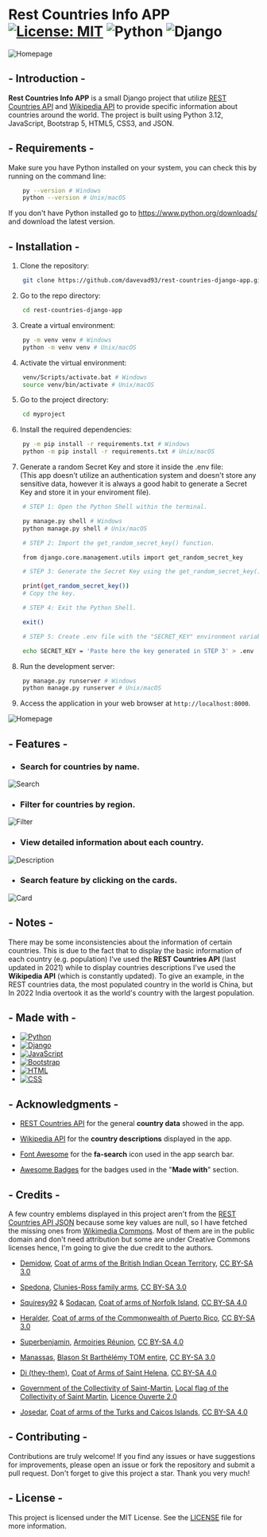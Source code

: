 # Rest Countries Info APP [![License: MIT](https://img.shields.io/badge/License-MIT-green.svg)](https://opensource.org/licenses/MIT) ![Python](https://img.shields.io/badge/python-3.12-blue.svg) ![Django](https://img.shields.io/badge/django-5.0.9-darkgreen.svg) 

![Homepage](screenshots//countries.JPG)

## - Introduction -

**Rest Countries Info APP** is a small Django project that utilize [REST Countries API](https://restcountries.com/) and [Wikipedia API](https://www.mediawiki.org/wiki/API:Main_page) to provide specific information about countries around the world. The project is built using Python 3.12, JavaScript, Bootstrap 5, HTML5, CSS3, and JSON.

## - Requirements -

Make sure you have Python installed on your system, you can check this by running on the command line:

```bash
    py --version # Windows
    python --version # Unix/macOS
```

If you don't have Python installed go to https://www.python.org/downloads/ and download the latest version.

## - Installation -

1. Clone the repository:

```bash
    git clone https://github.com/davevad93/rest-countries-django-app.git
```

2. Go to the repo directory:

```bash
    cd rest-countries-django-app
```
3. Create a virtual environment:

```bash
    py -m venv venv # Windows
    python -m venv venv # Unix/macOS
```

4. Activate the virtual environment:

```bash
    venv/Scripts/activate.bat # Windows
    source venv/bin/activate # Unix/macOS
```

5. Go to the project directory:

```bash
    cd myproject
```

6. Install the required dependencies:

```bash
    py -m pip install -r requirements.txt # Windows
    python -m pip install -r requirements.txt # Unix/macOS
```

7. Generate a random Secret Key and store it inside the .env file: <br/>
(This app doesn't utilize an authentication system and doesn't store any sensitive data, however it is always a good habit to generate a Secret Key and store it in your enviroment file). 

```bash
    # STEP 1: Open the Python Shell within the terminal.

    py manage.py shell # Windows
    python manage.py shell # Unix/macOS
```

```bash
    # STEP 2: Import the get_random_secret_key() function.

    from django.core.management.utils import get_random_secret_key
```

```bash
    # STEP 3: Generate the Secret Key using the get_random_secret_key() function.

    print(get_random_secret_key())
    # Copy the key.
```

```bash
    # STEP 4: Exit the Python Shell.

    exit()
```

```bash
    # STEP 5: Create .env file with the "SECRET_KEY" environment variable and paste the generated key in STEP 3. 

    echo SECRET_KEY = 'Paste here the key generated in STEP 3' > .env
```

8. Run the development server:

```bash
    py manage.py runserver # Windows
    python manage.py runserver # Unix/macOS
```

9. Access the application in your web browser at `http://localhost:8000`.

![Homepage](screenshots//homepage.JPG)

## - Features -

- ### Search for countries by name.

![Search](screenshots//search.gif)

- ### Filter for countries by region.

![Filter](screenshots//filter.gif)

- ### View detailed information about each country.

![Description](screenshots//description.gif)

- ### Search feature by clicking on the cards.

![Card](screenshots//card.gif)

## - Notes -

There may be some inconsistencies about the information of certain countries. This is due to the fact that to display the basic information of each country (e.g. population) I've used the **REST Countries API** (last updated in 2021) while to display countries descriptions I've used the **Wikipedia API** (which is constantly updated). To give an example, in the REST countries data, the most populated country in the world is China, but In 2022 India overtook it as the world's country with the largest population.

## - Made with -

- [![Python](https://img.shields.io/badge/Python-14354C?style=for-the-badge&logo=python&logoColor=white)](https://www.python.org)
- [![Django](https://img.shields.io/badge/Django-092E20?style=for-the-badge&logo=django&logoColor=white)](https://www.djangoproject.com) 
- [![JavaScript](https://img.shields.io/badge/JavaScript-F7DF1E?style=for-the-badge&logo=javascript&logoColor=black)](https://www.javascript.com) 
- [![Bootstrap](https://img.shields.io/badge/Bootstrap-563D7C?style=for-the-badge&logo=bootstrap&logoColor=white)](https://getbootstrap.com) 
- [![HTML](https://img.shields.io/badge/HTML5-E34F26?style=for-the-badge&logo=html5&logoColor=white)](https://html.com) 
- [![CSS](https://img.shields.io/badge/CSS3-1572B6?style=for-the-badge&logo=css3&logoColor=white)](https://css3.com) 

## - Acknowledgments -

- [REST Countries API](https://restcountries.com/) for the general **country data** showed in the app.

- [Wikipedia API](https://www.mediawiki.org/wiki/) for the **country descriptions** displayed in the app.

- [Font Awesome](https://fontawesome.com/) for the **fa-search** icon used in the app search bar.

- [Awesome Badges](https://github.com/Envoy-VC/awesome-badges) for the badges used in the "**Made with**" section.

## - Credits -

A few country emblems displayed in this project aren't from the [REST Countries API JSON](https://restcountries.com/v3.1/all) because some key values are null, so I have fetched the missing ones from [Wikimedia Commons](https://commons.wikimedia.org/wiki/Main_Page). Most of them are in the public domain and don't need attribution but some are under Creative Commons licenses hence, I'm going to give the due credit to the authors.

- [Demidow](https://commons.wikimedia.org/wiki/User:Demidow), [Coat of arms of the British Indian Ocean Territory](https://commons.wikimedia.org/wiki/File:Coat_of_arms_of_the_British_Indian_Ocean_Territory.svg), [CC BY-SA 3.0](https://creativecommons.org/licenses/by-sa/3.0/legalcode)

- [Spedona](https://commons.wikimedia.org/wiki/User:Spedona), [Clunies-Ross family arms](https://commons.wikimedia.org/wiki/File:Clunies-Ross_family_arms.svg), [CC BY-SA 3.0](https://creativecommons.org/licenses/by-sa/3.0/legalcode)

- [Squiresy92](https://commons.wikimedia.org/wiki/User:Squiresy92) & [Sodacan](https://commons.wikimedia.org/wiki/User:Sodacan), [Coat of arms of Norfolk Island](https://commons.wikimedia.org/wiki/File:Coat_of_arms_of_Norfolk_Island.svg), [CC BY-SA 4.0](https://creativecommons.org/licenses/by-sa/4.0/legalcode)

- [Heralder](https://commons.wikimedia.org/wiki/User:Heralder), [Coat of arms of the Commonwealth of Puerto Rico](https://commons.wikimedia.org/wiki/File:Coat_of_arms_of_the_Commonwealth_of_Puerto_Rico.svg), [CC BY-SA 3.0](https://creativecommons.org/licenses/by-sa/3.0/legalcode)

- [Superbenjamin](https://commons.wikimedia.org/wiki/User:Superbenjamin), [Armoiries Réunion](https://commons.wikimedia.org/wiki/File:Armoiries_R%C3%A9union.svg), [CC BY-SA 4.0](https://creativecommons.org/licenses/by-sa/4.0/legalcode)

- [Manassas](https://commons.wikimedia.org/wiki/User_talk:Manassas~commonswiki), [Blason St Barthélémy TOM entire](https://commons.wikimedia.org/wiki/File:Blason_St_Barth%C3%A9l%C3%A9my_TOM_entire.svg), [CC BY-SA 3.0](https://creativecommons.org/licenses/by-sa/3.0/legalcode)


- [Di (they-them)](https://commons.wikimedia.org/wiki/User:Di_(they-them)), [Coat of Arms of Saint Helena](https://commons.wikimedia.org/wiki/File:Coat_of_Arms_of_Saint_Helena.svg), [CC BY-SA 4.0](https://creativecommons.org/licenses/by-sa/4.0/legalcode)

- [Government of the Collectivity of Saint-Martin](https://www.com-saint-martin.fr), [Local flag of the Collectivity of Saint Martin](https://commons.wikimedia.org/wiki/File:Local_flag_of_the_Collectivity_of_Saint_Martin.svg), [Licence Ouverte 2.0](https://www.etalab.gouv.fr/wp-content/uploads/2018/11/open-licence.pdf)

- [Josedar](https://commons.wikimedia.org/wiki/User:Josedar), [Coat of arms of the Turks and Caicos Islands](https://commons.wikimedia.org/wiki/File:Coat_of_arms_of_the_Turks_and_Caicos_Islands.svg), [CC BY-SA 4.0](https://creativecommons.org/licenses/by-sa/4.0/legalcode)

## - Contributing -

Contributions are truly welcome! If you find any issues or have suggestions for improvements, please open an issue or fork the repository and submit a pull request. Don't forget to give this project a star. Thank you very much!

## - License -

This project is licensed under the MIT License. See the [LICENSE](LICENSE) file for more information.
